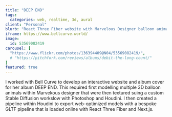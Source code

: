 ```yaml
---
title: "DEEP END"
tags:
  categories: web, realtime, 3d, aural
client: "Personal"
blurb: "React Three Fiber website with Marvelous Designer balloon animals textured with Stable DIffusion and custom .gltf Houdini pipeline."
iframe: https://www.bellcurve.world/
image:
  id: 53569082419
carousel: [
  "https://www.flickr.com/photos/136394409@N04/53569082419/",
  # "https://pitchfork.com/reviews/albums/debit-the-long-count/"
]
featured: true
---
```


I worked with Bell Curve to develop an interactive website and album cover for her album DEEP END. This required first modelling multiple 3D balloon animals within Marvekous designer that were then textured suing a custom Stable Diffusion workslow with Photoshop and Houdini. I then created a pipeline within Houdini to export web-optimized models with a bespoke GLTF pipeline that is loaded online with React Three Fiber and Next.js. 
